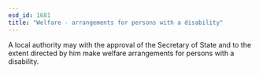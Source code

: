 ```yaml
---
esd_id: 1681
title: "Welfare - arrangements for persons with a disability"
---
```


A local authority may with the approval of the Secretary of State and to the extent directed by him make welfare arrangements for persons with a disability.

